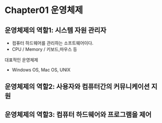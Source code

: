 # Chapter01 운영체제 

## 운영체제의 역할1: 시스템 자원 관리자
- 컴퓨터 하드웨어를 관리하는 소프트웨어이다.
- CPU / Memory / 키보드,마우스 등

대표적인 운영체제
- Windows OS, Mac OS, UNIX

## 운영체제의 역할2: 사용자와 컴퓨터간의 커뮤니케이션 지원

## 운영체제의 역할3: 컴퓨터 하드웨어와 프로그램을 제어